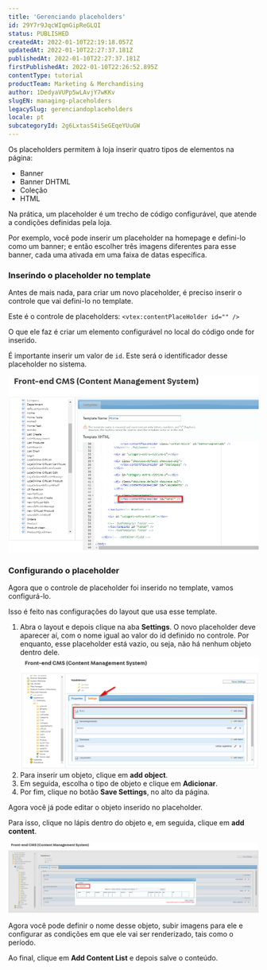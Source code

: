 ```yaml
---
title: 'Gerenciando placeholders'
id: 29Y7r9JqcWIqmGipReGLQI
status: PUBLISHED
createdAt: 2022-01-10T22:19:18.057Z
updatedAt: 2022-01-10T22:27:37.181Z
publishedAt: 2022-01-10T22:27:37.181Z
firstPublishedAt: 2022-01-10T22:26:52.895Z
contentType: tutorial
productTeam: Marketing & Merchandising
author: 1DedyaVUPp5wLAvjY7wKKv
slugEN: managing-placeholders
legacySlug: gerenciandoplaceholders
locale: pt
subcategoryId: 2g6LxtasS4iSeGEqeYUuGW
---
```


Os placeholders permitem à loja inserir quatro tipos de elementos na página:
- Banner
- Banner DHTML
- Coleção
- HTML

Na prática, um placeholder é um trecho de código configurável, que atende a condições definidas pela loja.

Por exemplo, você pode inserir um placeholder na homepage e defini-lo como um banner; e então escolher três imagens diferentes para esse banner, cada uma ativada em uma faixa de datas específica.

### Inserindo o placeholder no template

Antes de mais nada, para criar um novo placeholder, é preciso inserir o controle que vai defini-lo no template.

Este é o controle de placeholders: `<vtex:contentPlaceHolder id="" />`

O que ele faz é criar um elemento configurável no local do código onde for inserido.

É importante inserir um valor de `id`. Este será o identificador desse placeholder no sistema.

![6 1](https://raw.githubusercontent.com/vtexdocs/help-center-content/refs/heads/main/docs/pt/tutorials/storefront/layout/gerenciandoplaceholders_1.png)

### Configurando o placeholder

Agora que o controle de placeholder foi inserido no template, vamos configurá-lo.

Isso é feito nas configurações do layout que usa esse template.

1. Abra o layout e depois clique na aba **Settings**. O novo placeholder deve aparecer aí, com o nome igual ao valor do id definido no controle. Por enquanto, esse placeholder está vazio, ou seja, não há nenhum objeto dentro dele.![6 2](https://raw.githubusercontent.com/vtexdocs/help-center-content/refs/heads/main/docs/pt/tutorials/storefront/layout/gerenciandoplaceholders_2.png)
2. Para inserir um objeto, clique em **add object**. 
3. Em seguida, escolha o tipo de objeto e clique em **Adicionar**.
4. Por fim, clique no botão **Save Settings**, no alto da página.

Agora você já pode editar o objeto inserido no placeholder.

Para isso, clique no lápis dentro do objeto e, em seguida, clique em **add content**.

![6 3](https://raw.githubusercontent.com/vtexdocs/help-center-content/refs/heads/main/docs/pt/tutorials/storefront/layout/gerenciandoplaceholders_3.png)

Agora você pode definir o nome desse objeto, subir imagens para ele e configurar as condições em que ele vai ser renderizado, tais como o período. 

Ao final, clique em __Add Content List__ e depois salve o conteúdo.
